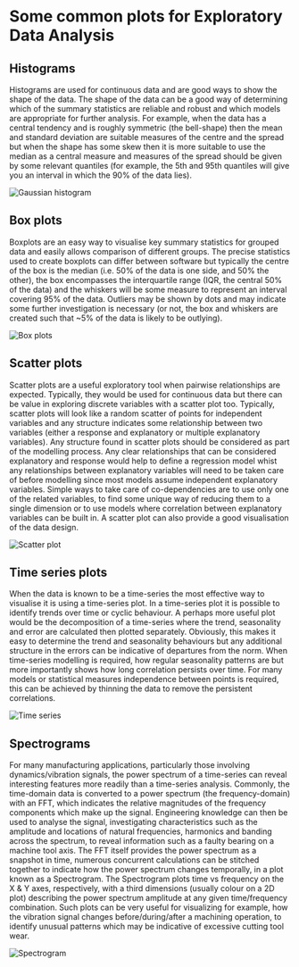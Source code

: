 # Some common plots for Exploratory Data Analysis

## Histograms

Histograms are used for continuous data and are good ways to show the shape of the data. The shape of the data can 
be a good way of determining which of the summary statistics are reliable and robust and which models are appropriate 
for further analysis. For example, when the data has a central tendency and is roughly symmetric (the bell-shape) then 
the mean and standard deviation are suitable measures of the centre and the spread but when the shape has some 
skew then it is more suitable to use the median as a central measure and measures of the spread should be given by 
some relevant quantiles (for example, the 5th and 95th quantiles will give you an interval in which the 90% of the data 
lies).

![Gaussian histogram](assets/img/hist.png "Gaussian histogram")

## Box plots 

Boxplots are an easy way to visualise key summary statistics for grouped data and easily allows comparison of different 
groups. The precise statistics used to create boxplots can differ between software but typically the centre of the box is 
the median (i.e. 50% of the data is one side, and 50% the other), the box encompasses the interquartile range (IQR, the 
central 50% of the data) and the whiskers will be some measure to represent an interval covering 95% of the data. Outliers may be shown by dots and may indicate some further investigation is necessary (or not, the box and whiskers 
are created such that ~5% of the data is likely to be outlying).



![Box plots](assets/img/boxplot.png "Box plots")



## Scatter plots

Scatter plots are a useful exploratory tool when pairwise relationships are expected. Typically, they would be used for 
continuous data but there can be value in exploring discrete variables with a scatter plot too. Typically, scatter plots will 
look like a random scatter of points for independent variables and any structure indicates some relationship between 
two variables (either a response and explanatory or multiple explanatory variables). Any structure found in scatter plots 
should be considered as part of the modelling process. Any clear relationships that can be considered explanatory and 
response would help to define a regression model whist any relationships between explanatory variables will need to be taken care of before modelling since most models assume independent explanatory variables. Simple ways to take 
care of co-dependencies are to use only one of the related variables, to find some unique way of reducing them to a 
single dimension or to use models where correlation between explanatory variables can be built in. A scatter plot can 
also provide a good visualisation of the data design. 



![Scatter plot](assets/img/scatter.png "Scatter plot")

## Time series plots

When the data is known to be a time-series the most effective way to visualise it is using a time-series plot. In a time-series plot it is possible to identify trends over time or cyclic behaviour. A perhaps more useful plot would be the 
decomposition of a time-series where the trend, seasonality and error are calculated then plotted separately. Obviously, 
this makes it easy to determine the trend and seasonality behaviours but any additional structure in the errors can be 
indicative of departures from the norm. When time-series modelling is required, how regular seasonality patterns are 
but more importantly shows how long correlation persists over time. For many models or statistical measures independence between points is required, this can be achieved by thinning the data to remove the persistent 
correlations.



![Time series](assets/img/timeseries.png "Time series")



## Spectrograms

For many manufacturing applications, particularly those involving dynamics/vibration signals, the power spectrum of a 
time-series can reveal interesting features more readily than a time-series analysis. Commonly, the time-domain data 
is converted to a power spectrum (the frequency-domain) with an FFT, which indicates the relative magnitudes of the 
frequency components which make up the signal. Engineering knowledge can then be used to analyse the signal, 
investigating characteristics such as the amplitude and locations of natural frequencies, harmonics and banding across 
the spectrum, to reveal information such as a faulty bearing on a machine tool axis. The FFT itself provides the power spectrum as a snapshot in time, numerous concurrent calculations can be stitched together to indicate how the power 
spectrum changes temporally, in a plot known as a Spectrogram. The Spectrogram plots time vs frequency on the X & Y 
axes, respectively, with a third dimensions (usually colour on a 2D plot) describing the power spectrum amplitude at 
any given time/frequency combination. Such plots can be very useful for visualizing for example, how the vibration 
signal changes before/during/after a machining operation, to identify unusual patterns which may be indicative of 
excessive cutting tool wear.

![Spectrogram](assets/img/spectrogram.png "Spectrogram")